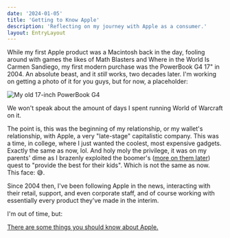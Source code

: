 ```yaml
---
date: '2024-01-05'
title: 'Getting to Know Apple'
description: 'Reflecting on my journey with Apple as a consumer.'
layout: EntryLayout
---
```


While my first Apple product was a Macintosh back in the day, fooling around with games the likes of Math Blasters and Where in the World Is Carmen Sandiego, my first modern purchase was the PowerBook G4 17" in 2004. An absolute beast, and it *still* works, two decades later. I'm working on getting a photo of it for you guys, but for now, a placeholder:

![My old 17-inch PowerBook G4](https://placehold.co/1344 "My old 17-inch PowerBook G4")

We won't speak about the amount of days I spent running World of Warcraft on it.

The point is, this was the beginning of my relationship, or my wallet's relationship, with Apple, a very "late-stage" capitalistic company. This was a time, in college, where I just wanted the coolest, most expensive gadgets. Exactly the same as now, lol. And holy moly the privilege, it was on my parents' dime as I brazenly exploited the boomer's ([more on them later]()) quest to "provide the best for their kids". Which is not the same as now. This face: 😅.

Since 2004 then, I've been following Apple in the news, interacting with their retail, support, and even corporate staff, and of course working with essentially every product they've made in the interim.

I'm out of time, but:

[There are some things you should know about Apple.]()






